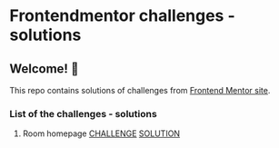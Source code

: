# Frontendmentor challenges - solutions

## Welcome! 👋

This repo contains solutions of challenges from [Frontend Mentor site](https://www.frontendmentor.io/).

### List of the challenges - solutions

1. Room homepage
    [CHALLENGE](https://www.frontendmentor.io/challenges/room-homepage-BtdBY_ENq)
    [SOLUTION](https://room-homepage-terejko.netlify.app)
